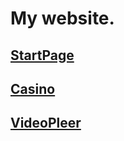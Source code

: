 # My website.

## [StartPage](https://generat17.github.io/)

## [Casino](https://generat17.github.io/casino/index.html)
## [VideoPleer](https://generat17.github.io/videoPlayer/index.html)
